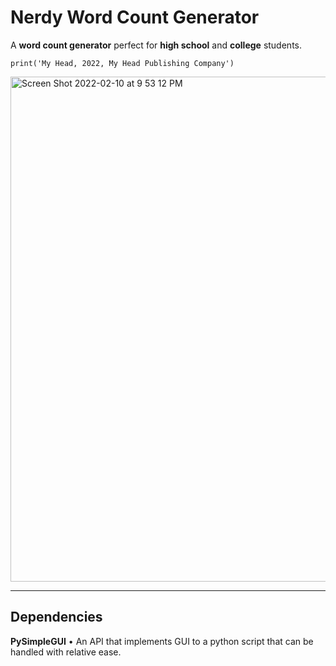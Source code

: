 # Nerdy Word Count Generator
A **word count generator** perfect for **high school** and **college** students.

```
print('My Head, 2022, My Head Publishing Company')
```

<img width="808" alt="Screen Shot 2022-02-10 at 9 53 12 PM" src="https://user-images.githubusercontent.com/35755386/153530657-1486ec4d-c880-402d-b822-3470b5b44f8e.png">

---

## Dependencies
**PySimpleGUI** • An API that implements GUI to a python script that can be handled with relative ease.
